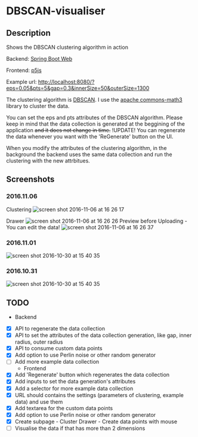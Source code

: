 # DBSCAN-visualiser
## Description
Shows the DBSCAN clustering algorithm in action

Backend: [Spring Boot Web](https://projects.spring.io/spring-boot/)

Frontend: [p5js](https://p5js.org/)

Example url: [http://localhost:8080/?eps=0.05&pts=5&gap=0.3&innerSize=50&outerSize=1300](http://localhost:8080/?eps=0.05&pts=5&gap=0.3&innerSize=50&outerSize=1300)

The clustering algorithm is [DBSCAN](https://en.wikipedia.org/wiki/DBSCAN). I use the [apache commons-math3](http://commons.apache.org/proper/commons-math/userguide/ml.html#clustering) library to cluster the data.

You can set the eps and pts attributes of the DBSCAN algorithm. Please keep in mind that the data collection is generated at the beggining of the application ~~and it does not change in time.~~ !UPDATE! You can regenerate the data whenever you want with the 'ReGenerate' button on the UI.

When you modify the attributes of the clustering algorithm, in the background the backend uses the same data collection and run the clustering with the new attrbitues.

## Screenshots
### 2016.11.06
Clustering
![screen shot 2016-11-06 at 16 26 17](https://cloud.githubusercontent.com/assets/1894992/20039580/58dc9286-a43e-11e6-9daa-1359df8f93a6.png)

Drawer
![screen shot 2016-11-06 at 16 26 26](https://cloud.githubusercontent.com/assets/1894992/20039585/68bfc9a2-a43e-11e6-8965-9eed4cdd2577.png)
Preview before Uploading - You can edit the data!
![screen shot 2016-11-06 at 16 26 37](https://cloud.githubusercontent.com/assets/1894992/20039592/8929ddfe-a43e-11e6-939e-ac858e70df76.png)

### 2016.11.01
![screen shot 2016-10-30 at 15 40 35](https://cloud.githubusercontent.com/assets/1894992/19910973/5f6c920e-a088-11e6-80a6-1cd5cfbd2f73.png)

### 2016.10.31
![screen shot 2016-10-30 at 15 40 35](https://cloud.githubusercontent.com/assets/1894992/19837753/4f1b66c2-9eb8-11e6-833c-238e1ca4e953.png)

## TODO
   * Backend
- [X] API to regenerate the data collection
- [X] API to set the attributes of the data collection generation, like gap, inner radius, outer radius
- [X] API to consume custom data points
- [X] Add option to use Perlin noise or other random generator
- [ ] Add more example data collection
   * Frontend
- [X] Add 'Regenerate' button which regenerates the data collection
- [X] Add inputs to set the data generation's attributes
- [X] Add a selector for more example data collection
- [X] URL should contains the settings (parameters of clustering, example data) and use them
- [X] Add textarea for the custom data points
- [X] Add option to use Perlin noise or other random generator
- [X] Create subpage - Cluster Drawer - Create data points with mouse
- [ ] Visualise the data if that has more than 2 dimensions
